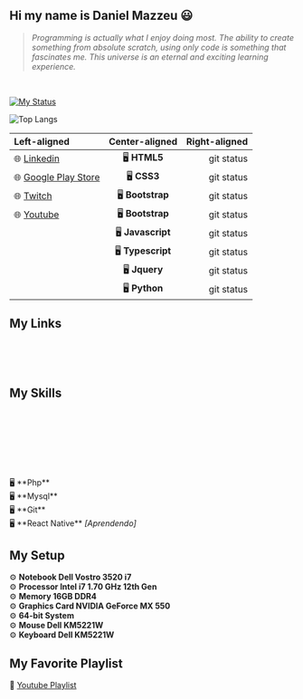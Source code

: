 ## Hi my name is Daniel Mazzeu 😃
<blockquote><em>Programming is actually what I enjoy doing most. The ability to create something from absolute scratch, using only code is something that fascinates me. This universe is an eternal and exciting learning experience.</em></blockquote>

<br/>

<a href="https://git.io/streak-stats"><img src="https://streak-stats.demolab.com?user=danzzeu&theme=solarized-dark&hide_border=false&border_radius=5&card_width=970&background=EBEBEB00" alt="My Status" /></a>

![Top Langs](https://github-readme-stats.vercel.app/api/top-langs/?username=danzzeu&theme=transparent&langs_count=8&hide_border=false&background=EBEBEB00&border_radius=5&card_width=970)

| Left-aligned | Center-aligned | Right-aligned |
| :---         |     :---:      |          ---: |
| 🌐 <a href="https://www.linkedin.com/in/danielmazzeulk" rel="follow" target="_blank">Linkedin</a>     | 🖥️ **HTML5**     | git status     |
| 🌐 <a href="https://www.youtube.com/playlist?list=PLiduNjzudndvROdIuM9HornT6zeRk3FDn" rel="follow" target="_blank">Google Play Store</a>     | 🖥️ **CSS3**     | git status     |
| 🌐 <a href="https://www.twitch.tv/danzzeu" rel="follow" target="_blank">Twitch</a>     | 🖥️ **Bootstrap**     | git status     |
| 🌐 <a href="https://www.youtube.com/playlist?list=PLiduNjzudndvROdIuM9HornT6zeRk3FDn" rel="follow" target="_blank">Youtube</a>     | 🖥️ **Bootstrap**     | git status     |
|      | 🖥️ **Javascript**     | git status     |
|      | 🖥️ **Typescript**     | git status     |
|      | 🖥️ **Jquery**     | git status     |
|      | 🖥️ **Python**     | git status     |


## My Links

 <br/>
 <br/>
 <br/>

## My Skills
 <br/>
 <br/>
 <br/>
 <br/>
 <br/>
 <br/>
 <br/>
🖥️ **Php** <br/>
🖥️ **Mysql** <br/>
🖥️ **Git** <br/>
🖥️ **React Native** <em>[Aprendendo]</em>

## My Setup
⚙️ **Notebook Dell Vostro 3520 i7** <br/>
⚙️ **Processor Intel i7 1.70 GHz 12th Gen** <br/>
⚙️ **Memory 16GB DDR4** <br/>
⚙️ **Graphics Card NVIDIA GeForce MX 550** <br/>
⚙️ **64-bit System** <br/>
⚙️ **Mouse Dell KM5221W** <br/>
⚙️ **Keyboard Dell KM5221W** <br/>

## My Favorite Playlist
🎵 <a href="https://www.youtube.com/playlist?list=PLiduNjzudndvROdIuM9HornT6zeRk3FDn" rel="follow" target="_blank">Youtube Playlist</a>
